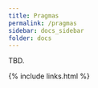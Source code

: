 ```yaml
---
title: Pragmas
permalink: /pragmas
sidebar: docs_sidebar
folder: docs
---
```


TBD.
         
{% include links.html %}

